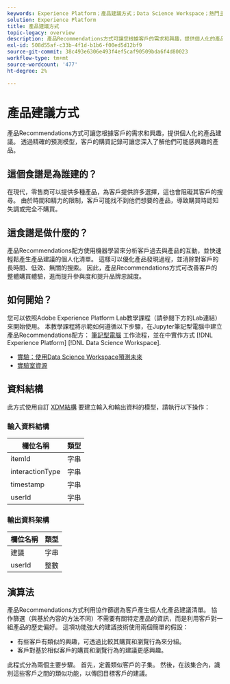 ```yaml
---
keywords: Experience Platform；產品建議方式；Data Science Workspace；熱門主題；方式；預先建立方式
solution: Experience Platform
title: 產品建議方式
topic-legacy: overview
description: 產品Recommendations方式可讓您根據客戶的需求和興趣，提供個人化的產品建議。 透過精確的預測模型，客戶的購買記錄可讓您深入了解他們可能感興趣的產品。
exl-id: 508d55af-c33b-4f1d-b1b6-f00ed5d12bf9
source-git-commit: 38c493e6306e493f4ef5caf90509bda6f4d80023
workflow-type: tm+mt
source-wordcount: '477'
ht-degree: 2%

---
```


# 產品建議方式

產品Recommendations方式可讓您根據客戶的需求和興趣，提供個人化的產品建議。 透過精確的預測模型，客戶的購買記錄可讓您深入了解他們可能感興趣的產品。

## 這個食譜是為誰建的？

在現代，零售商可以提供多種產品，為客戶提供許多選擇，這也會阻礙其客戶的搜尋。 由於時間和精力的限制，客戶可能找不到他們想要的產品，導致購買時認知失調或完全不購買。

## 這食譜是做什麼的？

產品Recommendations配方使用機器學習來分析客戶過去與產品的互動，並快速輕鬆產生產品建議的個人化清單。 這樣可以優化產品發現過程，並消除對客戶的長時間、低效、無關的搜索。 因此，產品Recommendations方式可改善客戶的整體購買體驗，進而提升參與度和提升品牌忠誠度。

## 如何開始？

您可以依照Adobe Experience Platform Lab教學課程（請參閱下方的Lab連結）來開始使用。 本教學課程將示範如何遵循以下步驟，在Jupyter筆記型電腦中建立產品Recommendations配方： [筆記型電腦](../jupyterlab/create-a-model.md) 工作流程，並在中實作方式 [!DNL Experience Platform] [!DNL Data Science Workspace].

* [實驗：使用Data Science Workspace預測未來](https://expleague.azureedge.net/labs/L777/index.html)
* [實驗室資源](https://github.com/adobe/experience-platform-dsw-reference/tree/master/Summit/2019/resources)

## 資料結構

此方式使用自訂 [XDM結構](../../xdm/schema/field-dictionary.md) 要建立輸入和輸出資料的模型，請執行以下操作：

### 輸入資料結構

| 欄位名稱 | 類型 |
| --- | --- |
| itemId | 字串 |
| interactionType | 字串 |
| timestamp | 字串 |
| userId | 字串 |

### 輸出資料架構

| 欄位名稱 | 類型 |
| --- | --- |
| 建議 | 字串 |
| userId | 整數 |

## 演算法

產品Recommendations方式利用協作篩選為客戶產生個人化產品建議清單。 協作篩選（與基於內容的方法不同）不需要有關特定產品的資訊，而是利用客戶對一組產品的歷史偏好。 這項功能強大的建議技術使用兩個簡單的假設：
* 有些客戶有類似的興趣，可透過比較其購買和瀏覽行為來分組。
* 客戶對基於相似客戶的購買和瀏覽行為的建議更感興趣。

此程式分為兩個主要步驟。 首先，定義類似客戶的子集。 然後，在該集合內，識別這些客戶之間的類似功能，以傳回目標客戶的建議。
